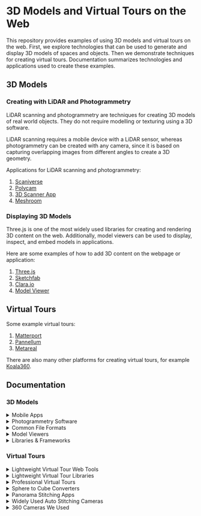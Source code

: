 # 3D Models and Virtual Tours on the Web

This repository provides examples of using 3D models and virtual tours on the web. First, we explore technologies that can be used to generate and display 3D models of spaces and objects. Then we demonstrate techniques for creating virtual tours. Documentation summarizes technologies and applications used to create these examples.

## 3D Models

### Creating with LiDAR and Photogrammetry

LiDAR scanning and photogrammetry are techniques for creating 3D models of real world objects. They do not require modelling or texturing using a 3D software.

LiDAR scanning requires a mobile device with a LiDAR sensor, whereas photogrammetry can be created with any camera, since it is based on capturing overlapping images from different angles to create a 3D geometry.

Applications for LiDAR scanning and photogrammetry:

1. [Scaniverse](3DModels/creating/scaniverse.md)
2. [Polycam](3DModels/creating/polycam.md)
3. [3D Scanner App](3DModels/creating/3d-scanner-app.md)
4. [Meshroom](3DModels/creating/meshroom.md)

### Displaying 3D Models

Three.js is one of the most widely used libraries for creating and rendering 3D content on the web. Additionally, model viewers can be used to display, inspect, and embed models in applications.

Here are some examples of how to add 3D content on the webpage or application:

1. [Three.js](3DModels/viewing/threejs.md)
2. [Sketchfab](3DModels/viewing/sketchfab.md)
3. [Clara.io](3DModels/viewing/clara-io.md)
4. [Model Viewer](3DModels/viewing/model-viewer.md)

## Virtual Tours

Some example virtual tours:

1. [Matterport](virtualTours/matterport.md)
2. [Pannellum](virtualTours/pannellum.md)
3. [Metareal](virtualTours/metareal-virtual-tour.md)

There are also many other platforms for creating virtual tours, for example [Koala360](https://koala360.com/).

## Documentation

### 3D Models

<details>

  <summary>Mobile Apps</summary>

**Photogrammetry**

- **Qlone**
  - Mobile app for Android/iOS, free with limits
  - Can generate animations and has AR functionality
  - Needs right size printed Qlone mat under the object

**LiDAR scanning**

- **Scaniverse**

  - Mobile scanner app for iOS and Android, free
  - AR view
  - Can scan little details

- **3D Scanner App**

  - Mobile scanner app for iOS, free with limits
  - In-app editor for trimming the model
  - AR view

- **Sitescape**
  - Mobile scan app for iOS, free with limits
  - Handles large files (although slow)
  - Allows adjustments in quality and point size
  - _Point-cloud data only_

**Both Photogrammetry and LiDAR**

- **Polycam**
  - Mobile app for iOS and Android, free with limits
  - Very good LiDAR scan results with large objects
  - Cuts out small elements on LiDAR scans (helpful to remove “noise”)
  - Can get good results with photogrammetry when photos are taken around the object

</details>

<details>

<summary>Photogrammetry Software</summary>

- **Meshroom**

  - Open-source photogrammetry software by AliceVision
  - Easy to get started with, but also highly customizable for advanced workflows
  - Produces high-quality 3D models from photos
  - Full visibility into the photogrammetry pipeline
  - _Requires an NVIDIA CUDA-enabled GPU and works only on Windows and Linux._

- **RealityCapture**
  - Commercial photogrammetry software developed by Capturing Reality
  - Fast processing and high-quality 3D reconstructions
  - Supports both photogrammetry and laser scans (LiDAR)
  - Allows importing and combining images, laser scans, and GPS data
  - Often used in professional workflows for games, film, cultural heritage, and architecture
  - _Available only for Windows; free demo available with limitations, full version requires a license._

</details>

<details>
  <summary>Common File Formats</summary>

- **FBX**

  - Developed by Autodesk
  - Supports meshes, materials, textures, and animation
  - Common in game development, animation, and visual effects
  - Supported by most software and game engines
  - Proprietary format, large file size

- **glTF** (Graphics Library Transmission Format)

  - Open standard developed by Khronos Group
  - Standard file format for 3D scenes and models
  - Two file extensions: .glTF (JSON/ASCII) and .glb (binary)
  - Widely used on the web
  - Small size, optimized for fast transmission
  - Supports physically-based rendering (PBR)
  - Extensible for animations, scenes, metadata

- **LAS**

  - Developed by ASPRS (American Society for Photogrammetry and Remote Sensing)
  - Standard format for storing LiDAR point-cloud data
  - Includes geospatial coordinates, intensity, color, classification info
  - Used in mapping, surveying, and remote sensing

- **OBJ** (Wavefront Object)

  - Text-based format for 3D geometry
  - Stores vertices, normals, texture coordinates, and faces
  - Uses .mtl files for materials
  - Widely supported
  - Large file size

- **PLY**

  - Stores 3D data as a list of vertices and faces, with optional properties like color
  - Can be ASCII (readable) or binary (compact)
  - Used for 3D scanning and point-clouds
  - Supports mesh and point-cloud data

- **STL**

  - Standard format for 3D printing
  - Contains only geometry (no textures or colors)
  - Common in prototyping and manufacturing workflows

- **USDZ** (Universal Scene Description Zip)
  - Developed by Apple and Pixar
  - Compressed format including geometry, materials, textures, animations
  - Optimized for AR on iOS devices (ARKit)
  - Supports PBR and easy sharing across platforms

</details>

<details>
  <summary>Model Viewers</summary>

- **Gltf Viewer**

  - Open-source web tool for inspecting glTF/glb models

- **3D Viewer**

  - Accepts a wide range of 3D file formats
  - Useful for quick previews

- **Model Viewer**
  - Web editor based on `<model-viewer>`
  - _Accepts only glTF/GLB formats_

</details>

<details>
  <summary>Libraries & Frameworks</summary>

- **Three.js**

  - JavaScript library for creating and rendering 3D graphics in the browser using WebGL
  - Widely used for 3D experiences, games, and visualisations
  - Supports scenes, lighting, cameras, animation, physics, and more
  - Requires JavaScript knowledge and manual setup

- **Babylon.js**

  - JavaScript engine for building 3D games and interactive web applications
  - Supports advanced features like physics, animations, and PBR materials
  - Comes with a visual editor and extensive documentation
  - Great for developers focused on game-like experiences

- **Model-viewer**
  - Lightweight library for displaying 3D models in the browser
  - Simple to set up and ideal for non-developers
  - Supports AR on compatible devices
  - Includes a web-based editor for customizing settings and generating embed code

</details>

### Virtual Tours

<details>
<summary>Lightweight Virtual Tour Web Tools</summary>

- **Koala360**

  - Platform for creating and sharing interactive 360° virtual tours
  - Used for example in real estate, tourism, education
  - Tours can include hotspots, info panels, and media
  - No coding required

- **Momento360**
  - A web-based platform for displaying and embedding 360° photos
  - Great for making panoramic content quickly, or building simple virtual tours
  - No coding required

</details>

<details>
<summary>Lightweight Virtual Tour Libraries</summary>

- **Pannellum**

  - Open source panorama viewer for the web
  - Easy to use

- **Marzipano**
  - Open source panorama viewer for the web
  - Easy to use
  - Includes a web editor
  - Automatically converts spherical panoramas to cube format

</details>

<details>
<summary>Professional Virtual Tours</summary>

- **Matterport**

  - Professional platform for creating immersive 3D virtual tours and spatial models
  - Automatically generates high-quality tours and mesh models from 360° scans
  - Requires a compatible Matterport camera and cloud processing
  - Offers features like MatterTags, floor plans, and measurement tools
  - Expensive! (Exporting models or using developer tools (API, SDK) requires additional licenses or fees)

- **Metareal**

  - A browser-based platform for building 3D virtual tours and models using 360° images
  - Can use any camera
  - Supports creation of 3D models from depth maps and offers editing environment
  - Includes an SDK for custom feature development.
  - Has a learning curve, especially for advanced editing tools
    _Note: During testing, the editor was not fully working in Safari._

- **Krpano**  
  -A software for building virtual tours from 360° images and depth maps
  -Supports advanced features like 3D transitions and integration with custom plugins
  -Requires some coding knowledge for customization and more complex setups

</details>

<details>
  <summary>Sphere to Cube Converters</summary>

- **Nadirpatch**

  - Web tool to convert sphere projection to cube projection

- **Matheowis**

  - Open source
  - Can choose image quality
  </details>

<details>
  <summary>Panorama Stitching Apps</summary>

- **PTGui**

  - Panoramic image stitching software for Windows, macOS and Linux
  - Easy to use, fast and automatic
  - Can try for free, but stitched panoramas will have a watermark
  - A license can be purchased once, no need for subscription

- **Hugin**
  - Free and open-source panorama stitching software
  - Tools for aligning images manually, time-consuming!
  - Has a steeper learning curve; some understanding of photography and projections is helpful
  </details>

<details>
  <summary>Widely Used Auto Stitching Cameras</summary>

- **Insta360**
- **Xiaomi Mi Sphere 360**
- **QooCam**
- **Go Pro Fusion**
</details>

<details>
  <summary>360 Cameras We Used</summary>

- **Garmin Virb**

  - Auto stitching

- **Matterport Pro2**

  - Auto stitching
  - Really simple and fast to use
  - Outcome is professional
  - Automatic model and virtual tour generation
  - _Works only with the Matterport mobile app and requires a Matterport subscription_
  - _Matterport cameras are supported only with the Matterport cloud professional plan_
  - _Cannot get high-quality 360° pictures out from the cloud_
    </details>

       </details>
